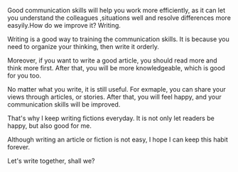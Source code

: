 Good communication skills will help you work more efficiently, as it can let you understand the colleagues ,situations well and resolve differences more easyily.How do we improve it? Writing.

Writing is a good way  to training the communication skills. It is because you need to organize your thinking, then write it orderly. 

Moreover, if you want to write a good article, you should read more and think more first. After that, you will be more knowledgeable, which is good for you too.

No matter what you write, it is still useful. For exmaple, you can share your views through articles, or stories. After that, you will feel happy, and your communication skills will be improved.

That's why I keep writing fictions everyday. It is not only let readers be happy, but also good for me.

Although writing an article or fiction is not easy, I hope I can keep this habit forever.

Let's write together, shall we?

